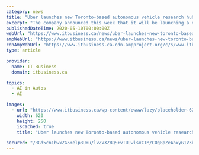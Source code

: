```yaml
---
category: news
title: "Uber launches new Toronto-based autonomous vehicle research hub"
excerpt: "The company announced this week that it will be launching a new research hub in Toronto focused on developing artificial intelligence (AI ... announcement comes amid Uber’s legal battle with Waymo, the company that runs Google’s self-driving car ..."
publishedDateTime: 2020-05-10T00:00:00Z
webUrl: "https://www.itbusiness.ca/news/uber-launches-new-toronto-based-autonomous-vehicle-research-hub/90244"
ampWebUrl: "https://www.itbusiness.ca/news/uber-launches-new-toronto-based-autonomous-vehicle-research-hub/90244?amp=1"
cdnAmpWebUrl: "https://www-itbusiness-ca.cdn.ampproject.org/c/s/www.itbusiness.ca/news/uber-launches-new-toronto-based-autonomous-vehicle-research-hub/90244?amp=1"
type: article

provider:
  name: IT Business
  domain: itbusiness.ca

topics:
  - AI in Autos
  - AI

images:
  - url: "https://www.itbusiness.ca/wp-content/ewww/lazy/placeholder-620x250.png"
    width: 620
    height: 250
    isCached: true
    title: "Uber launches new Toronto-based autonomous vehicle research hub"

secured: "/RGd5cn1bwxZG5+elp3U+u/lvZVXZBQS+vTULwlsxCTM/COgBpZeAhxyG1V3bpId7jqYugPsKoYZZNX/ejl2VhnmYa1y0b0aDPJZQolFkgd35K49pxgyxwM63pW5L1l4Yq3v3awUZF/IqnpFwmqJiwGWur/KF25dJwEMQH+hqZd3xqus9unEczuRuUS2LkuMhj6ksVHvswVtCV/uxn0QGQ/XvPVSPRm8nY7odxZqGC4DBTfHcSXvgQfs8+xHkW9cEfPmV4svksktO9U1Ej6hZKMga1g4MWpn60xIQOBS8jIHG3xWrF4RGkvc/m86WVwN;aZDqwC7/8NFEGXlFNN+QaA=="
---
```


